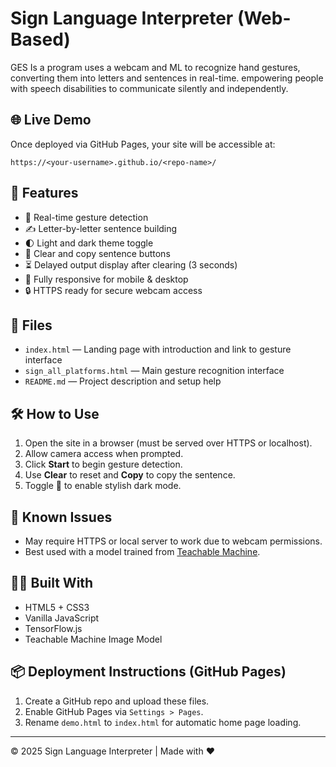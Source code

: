 # Sign Language Interpreter (Web-Based)

GES Is a program uses a webcam and ML to recognize hand gestures, converting them into letters and sentences in real-time. empowering people with speech disabilities to communicate silently and independently.


## 🌐 Live Demo
Once deployed via GitHub Pages, your site will be accessible at:

```
https://<your-username>.github.io/<repo-name>/
```

## 🚀 Features

- 🌟 Real-time gesture detection
- ✍️ Letter-by-letter sentence building
- 🌓 Light and dark theme toggle
- 🧹 Clear and copy sentence buttons
- ⏳ Delayed output display after clearing (3 seconds)
- 📱 Fully responsive for mobile & desktop
- 🔒 HTTPS ready for secure webcam access

## 📁 Files

- `index.html` — Landing page with introduction and link to gesture interface
- `sign_all_platforms.html` — Main gesture recognition interface
- `README.md` — Project description and setup help

## 🛠️ How to Use

1. Open the site in a browser (must be served over HTTPS or localhost).
2. Allow camera access when prompted.
3. Click **Start** to begin gesture detection.
4. Use **Clear** to reset and **Copy** to copy the sentence.
5. Toggle 🌙 to enable stylish dark mode.

## 🚧 Known Issues

- May require HTTPS or local server to work due to webcam permissions.
- Best used with a model trained from [Teachable Machine](https://teachablemachine.withgoogle.com/).

## 🧑‍💻 Built With

- HTML5 + CSS3
- Vanilla JavaScript
- TensorFlow.js
- Teachable Machine Image Model

## 📦 Deployment Instructions (GitHub Pages)

1. Create a GitHub repo and upload these files.
2. Enable GitHub Pages via `Settings > Pages`.
3. Rename `demo.html` to `index.html` for automatic home page loading.

---

© 2025 Sign Language Interpreter | Made with ❤️
